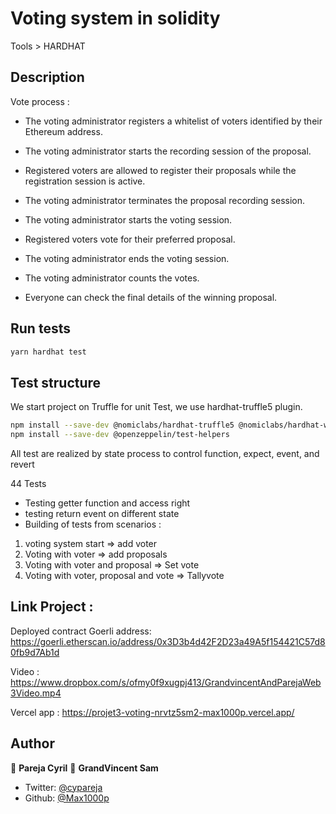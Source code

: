 # Voting system in solidity
Tools > HARDHAT

## Description 

Vote process : 

- The voting administrator registers a whitelist of voters identified by their Ethereum address.

- The voting administrator starts the recording session of the proposal.

- Registered voters are allowed to register their proposals while the registration session is active.

- The voting administrator terminates the proposal recording session.

- The voting administrator starts the voting session.

- Registered voters vote for their preferred proposal.

- The voting administrator ends the voting session.

- The voting administrator counts the votes.

- Everyone can check the final details of the winning proposal.


## Run tests

```sh
yarn hardhat test
```

## Test structure
We start project on Truffle for unit Test, we use hardhat-truffle5 plugin.

```bash
npm install --save-dev @nomiclabs/hardhat-truffle5 @nomiclabs/hardhat-web3 'web3@^1.0.0-beta.36'
npm install --save-dev @openzeppelin/test-helpers
```

All test are realized by state process to control function, expect, event, and revert

44 Tests

- Testing getter function and access right
- testing return event on different state
- Building of tests from scenarios :
1) voting system start => add voter
2) Voting with voter => add proposals
3) Voting with voter and proposal => Set vote
4) Voting with voter, proposal and vote => Tallyvote

## Link Project : 

Deployed contract Goerli address: https://goerli.etherscan.io/address/0x3D3b4d42F2D23a49A5f154421C57d80fb9d7Ab1d

Video : https://www.dropbox.com/s/ofmy0f9xugpj413/GrandvincentAndParejaWeb3Video.mp4

Vercel app : https://projet3-voting-nrvtz5sm2-max1000p.vercel.app/


## Author

👤 **Pareja Cyril**
👤 **GrandVincent Sam**


* Twitter: [@cypareja](https://twitter.com/cypareja)
* Github: [@Max1000p](https://github.com/Max1000p)